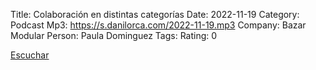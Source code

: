 Title: Colaboración en distintas categorías
Date: 2022-11-19
Category: Podcast
Mp3: https://s.danilorca.com/2022-11-19.mp3
Company: Bazar Modular
Person: Paula Dominguez
Tags: 
Rating: 0

<a href="https://s.danilorca.com/2022-11-19.mp3" type="audio/mpeg">
Escuchar
</a>
